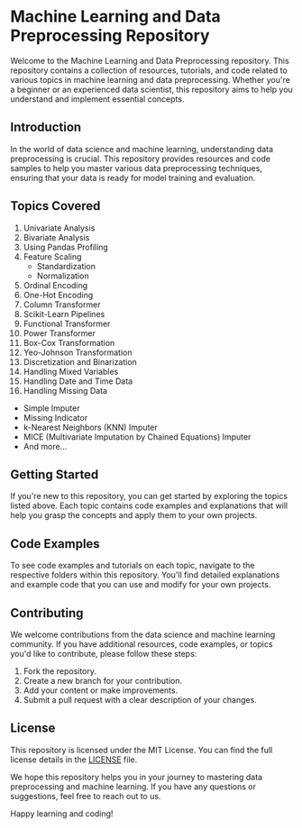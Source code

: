 
# Machine Learning and Data Preprocessing Repository

Welcome to the Machine Learning and Data Preprocessing repository. This repository contains a collection of resources, tutorials, and code related to various topics in machine learning and data preprocessing. Whether you're a beginner or an experienced data scientist, this repository aims to help you understand and implement essential concepts.


## Introduction

In the world of data science and machine learning, understanding data preprocessing is crucial. This repository provides resources and code samples to help you master various data preprocessing techniques, ensuring that your data is ready for model training and evaluation.

## Topics Covered

1. Univariate Analysis
2. Bivariate Analysis
3. Using Pandas Profiling
4. Feature Scaling
   - Standardization
   - Normalization
5. Ordinal Encoding
6. One-Hot Encoding
7. Column Transformer
8. Scikit-Learn Pipelines
9. Functional Transformer
10. Power Transformer
11. Box-Cox Transformation
12. Yeo-Johnson Transformation
13. Discretization and Binarization
14. Handling Mixed Variables
15. Handling Date and Time Data
16. Handling Missing Data
   - Simple Imputer
   - Missing Indicator
   - k-Nearest Neighbors (KNN) Imputer
   - MICE (Multivariate Imputation by Chained Equations) Imputer
   - And more...

## Getting Started

If you're new to this repository, you can get started by exploring the topics listed above. Each topic contains code examples and explanations that will help you grasp the concepts and apply them to your own projects.

## Code Examples

To see code examples and tutorials on each topic, navigate to the respective folders within this repository. You'll find detailed explanations and example code that you can use and modify for your own projects.

## Contributing

We welcome contributions from the data science and machine learning community. If you have additional resources, code examples, or topics you'd like to contribute, please follow these steps:

1. Fork the repository.
2. Create a new branch for your contribution.
3. Add your content or make improvements.
4. Submit a pull request with a clear description of your changes.

## License

This repository is licensed under the MIT License. You can find the full license details in the [LICENSE](LICENSE) file.

We hope this repository helps you in your journey to mastering data preprocessing and machine learning. If you have any questions or suggestions, feel free to reach out to us.

Happy learning and coding!
